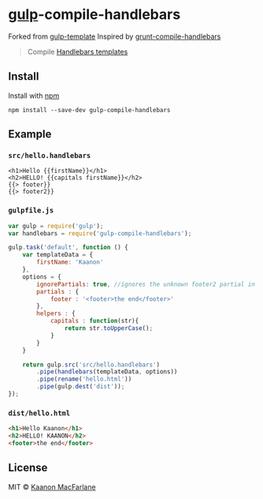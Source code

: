 # [gulp](https://github.com/wearefractal/gulp)-compile-handlebars
Forked from [gulp-template](https://github.com/sindresorhus/gulp-template)
Inspired by [grunt-compile-handlebars](https://github.com/patrickkettner/grunt-compile-handlebars)

> Compile [Handlebars templates](http://www.handlebarsjs.com/)

## Install

Install with [npm](https://npmjs.org/package/gulp-compile-handlebars)

```
npm install --save-dev gulp-compile-handlebars
```


## Example

### `src/hello.handlebars`

```erb
<h1>Hello {{firstName}}</h1>
<h2>HELLO! {{capitals firstName}}</h2>
{{> footer}}
{{> footer2}}
```

### `gulpfile.js`

```js
var gulp = require('gulp');
var handlebars = require('gulp-compile-handlebars');

gulp.task('default', function () {
	var templateData = {
		firstName: 'Kaanon'
	},
	options = {
		ignorePartials: true, //ignores the unknown footer2 partial in the handlebars template, defaults to false
		partials : {
			footer : '<footer>the end</footer>'
		},
		helpers : {
			capitals : function(str){
				return str.toUpperCase();	
			}
		}
	}

	return gulp.src('src/hello.handlebars')
		.pipe(handlebars(templateData, options))
		.pipe(rename('hello.html'))
		.pipe(gulp.dest('dist'));
});
```

### `dist/hello.html`

```html
<h1>Hello Kaanon</h1>
<h2>HELLO! KAANON</h2>
<footer>the end</footer>
```

## License

MIT © [Kaanon MacFarlane](http://kaanon.com)
